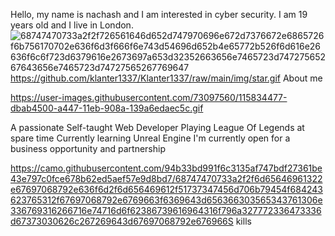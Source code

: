 Hello, my name is nachash and I am interested in cyber security. I am 19 years old and I live in London.
![68747470733a2f2f726561646d652d747970696e672d7376672e6865726f6b756170702e636f6d3f666f6e743d54696d652b4e65772b526f6d616e26636f6c6f723d6379616e2673697a653d32352663656e7465723d74727565267643656e7465723d74727565267769647](https://github.com/NashChat/NashChat/assets/164668378/f1c432ac-6b05-41fa-b03a-f8062e1d0774)
https://github.com/klanter1337/Klanter1337/raw/main/img/star.gif About me

https://user-images.githubusercontent.com/73097560/115834477-dbab4500-a447-11eb-908a-139a6edaec5c.gif


A passionate Self-taught Web Developer
Playing League Of Legends at spare time
Currently learning Unreal Engine
I'm currently open for a business opportunity and partnership

https://camo.githubusercontent.com/94b33bd991f6c3135af747bdf27361be43e797c0fce678b62ed5aef57e9d8bd7/68747470733a2f2f6d65646961322e67697068792e636f6d2f6d656469612f51737347456d706b79454f684243623765312f67697068792e6769663f6369643d656366303565343761306e336769316266716e74716d6f62386739616964316f796a327772336473336d67373030626c267269643d67697068792e676966S kills
